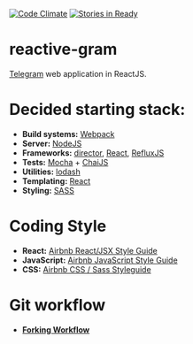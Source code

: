 [![Code Climate](https://codeclimate.com/github/koding4food/reactive-gram/badges/gpa.svg)](https://codeclimate.com/github/koding4food/reactive-gram)
[![Stories in Ready](https://badge.waffle.io/koding4food/reactive-gram.png?label=ready&title=Ready)](https://waffle.io/koding4food/reactive-gram)
# reactive-gram
[Telegram](https://core.telegram.org/api#getting-started) web application in ReactJS.

# Decided starting stack:
* **Build systems:** [Webpack](https://webpack.github.io/)
* **Server:** [NodeJS](https://nodejs.org/en/)
* **Frameworks:** [director](https://github.com/flatiron/director), [React](http://facebook.github.io/react/), [RefluxJS](https://github.com/reflux/refluxjs)
* **Tests:** [Mocha](https://mochajs.org/) + [ChaiJS](http://chaijs.com/)
* **Utilities:** [lodash](https://lodash.com/)
* **Templating:** [React](http://facebook.github.io/react/)
* **Styling:** [SASS](http://sass-lang.com/)

# Coding Style
* **React:** [Airbnb React/JSX Style Guide](https://github.com/airbnb/javascript/tree/master/react)
* **JavaScript:** [Airbnb JavaScript Style Guide](https://github.com/airbnb/javascript)
* **CSS:** [Airbnb CSS / Sass Styleguide](https://github.com/airbnb/css)

# Git workflow
* [**Forking Workflow**](https://www.atlassian.com/git/tutorials/comparing-workflows/forking-workflow)
